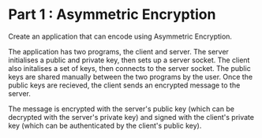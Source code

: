 # Part 1 : Asymmetric Encryption

Create an application that can encode using Asymmetric Encryption.

The application has two programs, the client and server. The server initialises a public and private key, then sets up a server socket. The client also initalises a set of keys, then connects to the server socket. The public keys are shared manually between the two programs by the user. Once the public keys are recieved, the client sends an encrypted message to the server.

The message is encrypted with the server's public key (which can be decrypted with the server's private key) and signed with the client's private key (which can be authenticated by the client's public key).
